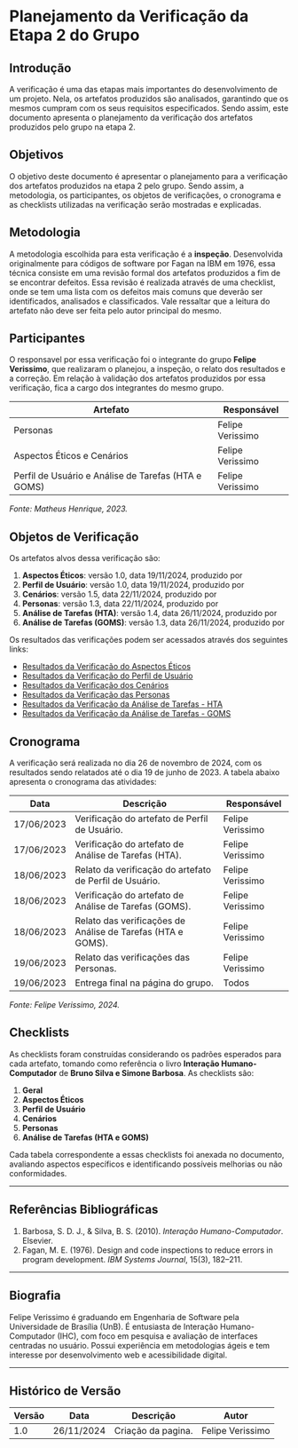 # Planejamento da Verificação da Etapa 2 do Grupo

## Introdução
A verificação é uma das etapas mais importantes do desenvolvimento de um projeto. Nela, os artefatos produzidos são analisados, garantindo que os mesmos cumpram com os seus requisitos especificados. Sendo assim, este documento apresenta o planejamento da verificação dos artefatos produzidos pelo grupo na etapa 2.

## Objetivos
O objetivo deste documento é apresentar o planejamento para a verificação dos artefatos produzidos na etapa 2 pelo grupo. Sendo assim, a metodologia, os participantes, os objetos de verificações, o cronograma e as checklists utilizadas na verificação serão mostradas e explicadas.

## Metodologia
A metodologia escolhida para esta verificação é a **inspeção**. Desenvolvida originalmente para códigos de software por Fagan na IBM em 1976, essa técnica consiste em uma revisão formal dos artefatos produzidos a fim de se encontrar defeitos. Essa revisão é realizada através de uma checklist, onde se tem uma lista com os defeitos mais comuns que deverão ser identificados, analisados e classificados. Vale ressaltar que a leitura do artefato não deve ser feita pelo autor principal do mesmo.

## Participantes
O responsavel por essa verificação foi o integrante do grupo **Felipe Verissimo**, que realizaram o planejou, a inspeção, o relato dos resultados e a correção. Em relação à validação dos artefatos produzidos por essa verificação, fica a cargo dos integrantes do mesmo grupo.

| Artefato                          | Responsável         |
|-----------------------------------|---------------------|
| Personas                          | Felipe Verissimo       |
| Aspectos Éticos e Cenários        | Felipe Verissimo     |
| Perfil de Usuário e Análise de Tarefas (HTA e GOMS) | Felipe Verissimo |

_Fonte: Matheus Henrique, 2023._

## Objetos de Verificação
Os artefatos alvos dessa verificação são:

1. **Aspectos Éticos**: versão 1.0, data 19/11/2024, produzido por 
2. **Perfil de Usuário**: versão 1.0, data 19/11/2024, produzido por 
3. **Cenários**: versão 1.5, data 22/11/2024, produzido por 
4. **Personas**: versão 1.3, data 22/11/2024, produzido por 
5. **Análise de Tarefas (HTA)**: versão 1.4, data 26/11/2024, produzido por 
6. **Análise de Tarefas (GOMS)**: versão 1.3, data 26/11/2024, produzido por 

Os resultados das verificações podem ser acessados através dos seguintes links:

- [Resultados da Verificação do Aspectos Éticos](#)
- [Resultados da Verificação do Perfil de Usuário](#)
- [Resultados da Verificação dos Cenários](#)
- [Resultados da Verificação das Personas](#)
- [Resultados da Verificação da Análise de Tarefas - HTA](#)
- [Resultados da Verificação da Análise de Tarefas - GOMS](#)

## Cronograma
A verificação será realizada no dia 26 de novembro de 2024, com os resultados sendo relatados até o dia 19 de junho de 2023. A tabela abaixo apresenta o cronograma das atividades:

| Data        | Descrição                                                  | Responsável         |
|-------------|------------------------------------------------------------|---------------------|
| 17/06/2023  | Verificação do artefato de Perfil de Usuário.              | Felipe Verissimo    |
| 17/06/2023  | Verificação do artefato de Análise de Tarefas (HTA).       | Felipe Verissimo    |
| 18/06/2023  | Relato da verificação do artefato de Perfil de Usuário.    | Felipe Verissimo    |
| 18/06/2023  | Verificação do artefato de Análise de Tarefas (GOMS).      | Felipe Verissimo    |
| 18/06/2023  | Relato das verificações de Análise de Tarefas (HTA e GOMS).| Felipe Verissimo    |
| 19/06/2023  | Relato das verificações das Personas.                      | Felipe Verissimo    |
| 19/06/2023  | Entrega final na página do grupo.                          | Todos               |

_Fonte: Felipe Verissimo, 2024._

## Checklists
As checklists foram construídas considerando os padrões esperados para cada artefato, tomando como referência o livro **Interação Humano-Computador** de **Bruno Silva e Simone Barbosa**. As checklists são:

1. **Geral**
2. **Aspectos Éticos**
3. **Perfil de Usuário**
4. **Cenários**
5. **Personas**
6. **Análise de Tarefas (HTA e GOMS)**

Cada tabela correspondente a essas checklists foi anexada no documento, avaliando aspectos específicos e identificando possíveis melhorias ou não conformidades.

---

## Referências Bibliográficas

1. Barbosa, S. D. J., & Silva, B. S. (2010). *Interação Humano-Computador*. Elsevier.
2. Fagan, M. E. (1976). Design and code inspections to reduce errors in program development. *IBM Systems Journal*, 15(3), 182–211.

---

## Biografia

Felipe Verissimo é graduando em Engenharia de Software pela Universidade de Brasília (UnB). É entusiasta de Interação Humano-Computador (IHC), com foco em pesquisa e avaliação de interfaces centradas no usuário. Possui experiência em metodologias ágeis e tem interesse por desenvolvimento web e acessibilidade digital.

---

## Histórico de Versão

| Versão | Data       | Descrição                            | Autor             |
|--------|------------|--------------------------------------|-------------------|
| 1.0    | 26/11/2024 | Criação da pagina.                   | Felipe Verissimo  |



